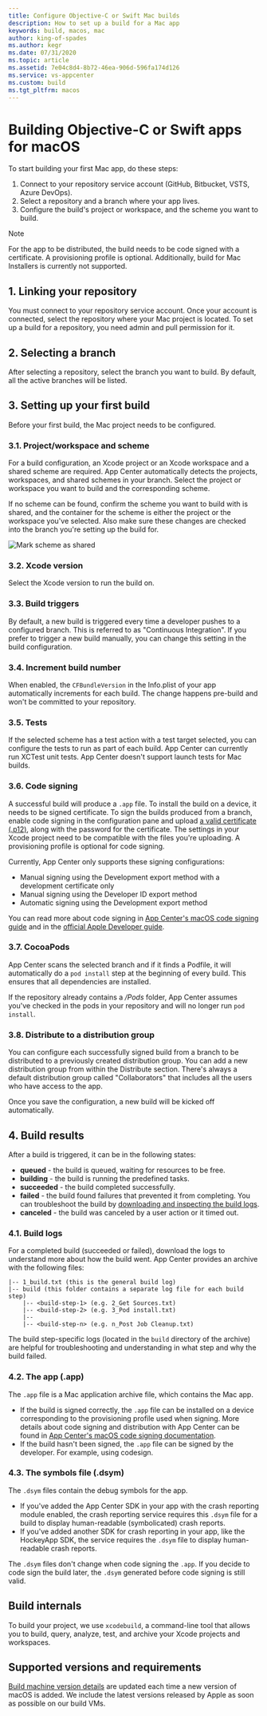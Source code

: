 ```yaml
---
title: Configure Objective-C or Swift Mac builds
description: How to set up a build for a Mac app
keywords: build, macos, mac
author: king-of-spades
ms.author: kegr
ms.date: 07/31/2020
ms.topic: article
ms.assetid: 7e04c8d4-8b72-46ea-906d-596fa174d126
ms.service: vs-appcenter
ms.custom: build
ms.tgt_pltfrm: macos
---
```


# Building Objective-C or Swift apps for macOS
To start building your first Mac app, do these steps:

1. Connect to your repository service account (GitHub, Bitbucket, VSTS, Azure DevOps).
2. Select a repository and a branch where your app lives.
3. Configure the build's project or workspace, and the scheme you want to build.

> [!NOTE]
> For the app to be distributed, the build needs to be code signed with a certificate. A provisioning profile is optional.  Additionally, build for Mac Installers is currently not supported.

## 1. Linking your repository
You must connect to your repository service account. Once your account is connected, select the repository where your Mac project is located. To set up a build for a repository, you need admin and pull permission for it.

## 2. Selecting a branch
After selecting a repository, select the branch you want to build. By default, all the active branches will be listed.

## 3. Setting up your first build
Before your first build, the Mac project needs to be configured.

### 3.1. Project/workspace and scheme
For a build configuration, an Xcode project or an Xcode workspace and a shared scheme are required. App Center automatically detects the projects, workspaces, and shared schemes in your branch. Select the project or workspace you want to build and the corresponding scheme.

If no scheme can be found, confirm the scheme you want to build with is shared, and the container for the scheme is either the project or the workspace you've selected. Also make sure these changes are checked into the branch you're setting up the build for.

![Mark scheme as shared](images/xcode-share-scheme.png "Marking a scheme as shared in Xcode")

### 3.2. Xcode version
Select the Xcode version to run the build on.

### 3.3. Build triggers
By default, a new build is triggered every time a developer pushes to a configured branch. This is referred to as "Continuous Integration". If you prefer to trigger a new build manually, you can change this setting in the build configuration.

### 3.4. Increment build number
When enabled, the `CFBundleVersion` in the Info.plist of your app automatically increments for each build. The change happens pre-build and won't be committed to your repository.

### 3.5. Tests
If the selected scheme has a test action with a test target selected, you can configure the tests to run as part of each build. App Center can currently run XCTest unit tests. App Center doesn't support launch tests for Mac builds.

### 3.6. Code signing
A successful build will produce a `.app` file. To install the build on a device, it needs to be signed certificate. To sign the builds produced from a branch, enable code signing in the configuration pane and upload [a valid certificate (.p12)](~/build/macos/code-signing.md#uploading-code-signing-files), along with the password for the certificate. The settings in your Xcode project need to be compatible with the files you're uploading. A provisioning profile is optional for code signing.

Currently, App Center only supports these signing configurations:

- Manual signing using the Development export method with a development certificate only
- Manual signing using the Developer ID export method
- Automatic signing using the Development export method

You can read more about code signing in [App Center's macOS code signing guide](~/build/macos/code-signing.md) and in the [official Apple Developer guide](https://developer.apple.com/support/code-signing/).

### 3.7. CocoaPods
App Center scans the selected branch and if it finds a Podfile, it will automatically do a `pod install` step at the beginning of every build. This ensures that all dependencies are installed.

If the repository already contains a */Pods* folder, App Center assumes you've checked in the pods in your repository and will no longer run `pod install`.

### 3.8. Distribute to a distribution group
You can configure each successfully signed build from a branch to be distributed to a previously created distribution group. You can add a new distribution group from within the Distribute section. There's always a default distribution group called "Collaborators" that includes all the users who have access to the app.

Once you save the configuration, a new build will be kicked off automatically.

## 4. Build results
After a build is triggered, it can be in the following states:

- **queued** -  the build is queued, waiting for resources to be free.
- **building** - the build is running the predefined tasks.
- **succeeded** - the build completed successfully.
- **failed** - the build found failures that prevented it from completing. You can troubleshoot the build by [downloading and inspecting the build logs](~/build/troubleshooting/build-failed.md#isolating-and-interpreting-error-messages).
- **canceled** - the build was canceled by a user action or it timed out.

### 4.1. Build logs
For a completed build (succeeded or failed), download the logs to understand more about how the build went. App Center provides an archive with the following files:

```NA
|-- 1_build.txt (this is the general build log)
|-- build (this folder contains a separate log file for each build step)
    |-- <build-step-1> (e.g. 2_Get Sources.txt)
    |-- <build-step-2> (e.g. 3_Pod install.txt)
    |--
    |-- <build-step-n> (e.g. n_Post Job Cleanup.txt)
```

The build step-specific logs (located in the `build` directory of the archive) are helpful for troubleshooting and understanding in what step and why the build failed.

### 4.2. The app (.app)
The `.app` file is a Mac application archive file, which contains the Mac app.

- If the build is signed correctly, the `.app` file can be installed on a device corresponding to the provisioning profile used when signing. More details about code signing and distribution with App Center can be found in [App Center's macOS code signing documentation](~/build/macos/code-signing.md).
- If the build hasn't been signed, the `.app` file can be signed by the developer. For example, using codesign.

### 4.3. The symbols file (.dsym)
The `.dsym` files contain the debug symbols for the app.

- If you've added the App Center SDK in your app with the crash reporting module enabled, the crash reporting service requires this `.dsym` file for a build to display human-readable (symbolicated) crash reports.
- If you've added another SDK for crash reporting in your app, like the HockeyApp SDK, the service requires the `.dsym` file to display human-readable crash reports.

The `.dsym` files don't change when code signing the `.app`. If you decide to code sign the build later, the `.dsym` generated before code signing is still valid.

[xcode-share-scheme]: images/xcode-share-scheme.png "Marking a scheme as shared in Xcode"

## Build internals
To build your project, we use `xcodebuild`, a command-line tool that allows you to build, query, analyze, test, and archive your Xcode projects and workspaces.

## Supported versions and requirements
[Build machine version details](~/build/software.md) are updated each time a new version of macOS is added. We include the latest versions released by Apple as soon as possible on our build VMs.
